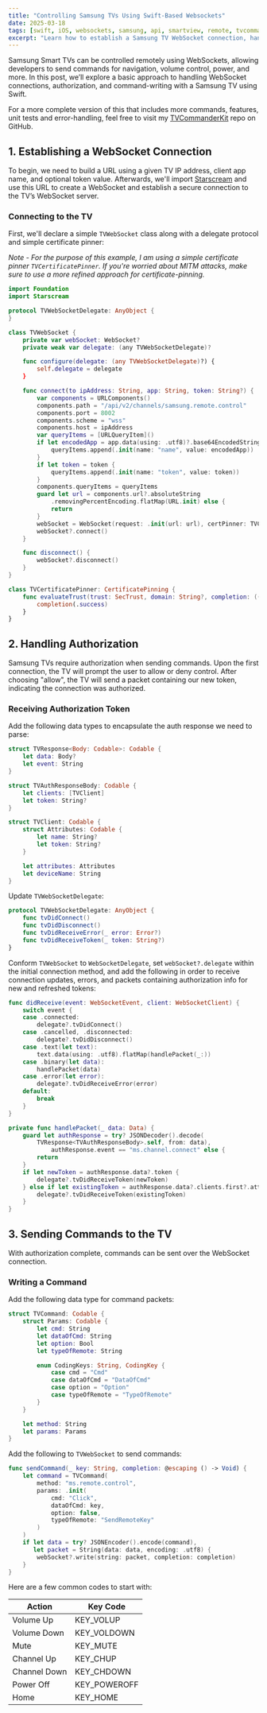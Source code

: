 ```yaml
---
title: "Controlling Samsung TVs Using Swift-Based Websockets"
date: 2025-03-18
tags: [swift, iOS, websockets, samsung, api, smartview, remote, tvcommanderkit, starscream]
excerpt: "Learn how to establish a Samsung TV WebSocket connection, handle authorization, and send commands using Swift."
---
```


Samsung Smart TVs can be controlled remotely using WebSockets, allowing developers to send commands for navigation, volume control, power, and more. In this post, we’ll explore a basic approach to handling WebSocket connections, authorization, and command-writing with a Samsung TV using Swift. 

For a more complete version of this that includes more commands, features, unit tests and error-handling, feel free to visit my [TVCommanderKit](https://github.com/wdesimini/TVCommanderKit) repo on GitHub.

## 1. Establishing a WebSocket Connection

To begin, we need to build a URL using a given TV IP address, client app name, and optional token value. Afterwards, we'll import [Starscream](https://github.com/daltoniam/Starscream) and use this URL to create a WebSocket and establish a secure connection to the TV’s WebSocket server.

### Connecting to the TV

First, we'll declare a simple `TVWebSocket` class along with a delegate protocol and simple certificate pinner:

*Note - For the purpose of this example, I am using a simple certificate pinner `TVCertificatePinner`. If you're worried about MITM attacks, make sure to use a more refined approach for certificate-pinning.*

```swift
import Foundation
import Starscream

protocol TVWebSocketDelegate: AnyObject { 
}

class TVWebSocket {
    private var webSocket: WebSocket?
    private weak var delegate: (any TVWebSocketDelegate)?

    func configure(delegate: (any TVWebSocketDelegate)?) {
        self.delegate = delegate
    }

    func connect(to ipAddress: String, app: String, token: String?) {
        var components = URLComponents()
        components.path = "/api/v2/channels/samsung.remote.control"
        components.port = 8002
        components.scheme = "wss"
        components.host = ipAddress
        var queryItems = [URLQueryItem]()
        if let encodedApp = app.data(using: .utf8)?.base64EncodedString() {
            queryItems.append(.init(name: "name", value: encodedApp))
        }
        if let token = token {
            queryItems.append(.init(name: "token", value: token))
        }
        components.queryItems = queryItems
        guard let url = components.url?.absoluteString
            .removingPercentEncoding.flatMap(URL.init) else {
            return
        }
        webSocket = WebSocket(request: .init(url: url), certPinner: TVCertificatePinner())
        webSocket?.connect()
    }

    func disconnect() {
        webSocket?.disconnect()
    }
}

class TVCertificatePinner: CertificatePinning {
    func evaluateTrust(trust: SecTrust, domain: String?, completion: ((PinningState) -> ())) {
        completion(.success)
    }
}
```

## 2. Handling Authorization

Samsung TVs require authorization when sending commands. Upon the first connection, the TV will prompt the user to allow or deny control. After choosing "allow", the TV will send a packet containing our new token, indicating the connection was authorized.

### Receiving Authorization Token

Add the following data types to encapsulate the auth response we need to parse:

```swift
struct TVResponse<Body: Codable>: Codable {
    let data: Body?
    let event: String
}

struct TVAuthResponseBody: Codable {
    let clients: [TVClient]
    let token: String?
}

struct TVClient: Codable {
    struct Attributes: Codable {
        let name: String?
        let token: String?
    }

    let attributes: Attributes
    let deviceName: String
}
```

Update `TVWebSocketDelegate`:

```swift
protocol TVWebSocketDelegate: AnyObject { 
    func tvDidConnect()
    func tvDidDisconnect()
    func tvDidReceiveError(_ error: Error?)
    func tvDidReceiveToken(_ token: String?)
}
```

Conform `TVWebSocket` to `WebSocketDelegate`, set `webSocket?.delegate` within the initial connection method, and add the following in order to receive connection updates, errors, and packets containing authorization info for new and refreshed tokens:

```swift
func didReceive(event: WebSocketEvent, client: WebSocketClient) {
    switch event {
    case .connected:
        delegate?.tvDidConnect()
    case .cancelled, .disconnected:
        delegate?.tvDidDisconnect()
    case .text(let text):
        text.data(using: .utf8).flatMap(handlePacket(_:))
    case .binary(let data):
        handlePacket(data)
    case .error(let error):
        delegate?.tvDidReceiveError(error)
    default:
        break
    }
}

private func handlePacket(_ data: Data) {
    guard let authResponse = try? JSONDecoder().decode(
        TVResponse<TVAuthResponseBody>.self, from: data),
            authResponse.event == "ms.channel.connect" else {
        return
    }
    if let newToken = authResponse.data?.token {
        delegate?.tvDidReceiveToken(newToken)
    } else if let existingToken = authResponse.data?.clients.first?.attributes.token {
        delegate?.tvDidReceiveToken(existingToken)
    }
}
```

## 3. Sending Commands to the TV

With authorization complete, commands can be sent over the WebSocket connection.

### Writing a Command

Add the following data type for command packets:

```swift
struct TVCommand: Codable {
    struct Params: Codable {
        let cmd: String
        let dataOfCmd: String
        let option: Bool
        let typeOfRemote: String

        enum CodingKeys: String, CodingKey {
            case cmd = "Cmd"
            case dataOfCmd = "DataOfCmd"
            case option = "Option"
            case typeOfRemote = "TypeOfRemote"
        }
    }

    let method: String
    let params: Params
}
```

Add the following to `TVWebSocket` to send commands:

```swift
func sendCommand(_ key: String, completion: @escaping () -> Void) {
    let command = TVCommand(
        method: "ms.remote.control",
        params: .init(
            cmd: "Click",
            dataOfCmd: key,
            option: false,
            typeOfRemote: "SendRemoteKey"
        )
    )
    if let data = try? JSONEncoder().encode(command),
       let packet = String(data: data, encoding: .utf8) {
        webSocket?.write(string: packet, completion: completion)
    }
}
```

Here are a few common codes to start with:

| Action      | Key Code        |
|-------------|-----------------|
| Volume Up   | KEY_VOLUP       |
| Volume Down | KEY_VOLDOWN     |
| Mute        | KEY_MUTE        |
| Channel Up  | KEY_CHUP        |
| Channel Down| KEY_CHDOWN      |
| Power Off   | KEY_POWEROFF    |
| Home        | KEY_HOME        |
